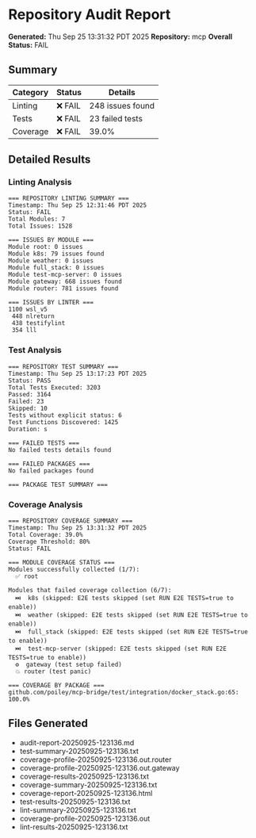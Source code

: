 # Repository Audit Report

**Generated:** Thu Sep 25 13:31:32 PDT 2025
**Repository:** mcp
**Overall Status:** FAIL

## Summary

| Category | Status | Details |
|----------|--------|---------|
| Linting | ❌ FAIL | 248 issues found |
| Tests | ❌ FAIL | 23 failed tests |
| Coverage | ❌ FAIL | 39.0% |

## Detailed Results

### Linting Analysis
```
=== REPOSITORY LINTING SUMMARY ===
Timestamp: Thu Sep 25 12:31:46 PDT 2025
Status: FAIL
Total Modules: 7
Total Issues: 1528

=== ISSUES BY MODULE ===
Module root: 0 issues
Module k8s: 79 issues found
Module weather: 0 issues
Module full_stack: 0 issues
Module test-mcp-server: 0 issues
Module gateway: 668 issues found
Module router: 781 issues found

=== ISSUES BY LINTER ===
1100 wsl_v5
 448 nlreturn
 438 testifylint
 354 lll
```

### Test Analysis
```
=== REPOSITORY TEST SUMMARY ===
Timestamp: Thu Sep 25 13:17:23 PDT 2025
Status: PASS
Total Tests Executed: 3203
Passed: 3164
Failed: 23
Skipped: 10
Tests without explicit status: 6
Test Functions Discovered: 1425
Duration: s

=== FAILED TESTS ===
No failed tests details found

=== FAILED PACKAGES ===
No failed packages found

=== PACKAGE TEST SUMMARY ===
```

### Coverage Analysis
```
=== REPOSITORY COVERAGE SUMMARY ===
Timestamp: Thu Sep 25 13:31:32 PDT 2025
Total Coverage: 39.0%
Coverage Threshold: 80%
Status: FAIL

=== MODULE COVERAGE STATUS ===
Modules successfully collected (1/7):
  ✅ root

Modules that failed coverage collection (6/7):
  ⏭️  k8s (skipped: E2E tests skipped (set RUN E2E TESTS=true to enable))
  ⏭️  weather (skipped: E2E tests skipped (set RUN E2E TESTS=true to enable))
  ⏭️  full_stack (skipped: E2E tests skipped (set RUN E2E TESTS=true to enable))
  ⏭️  test-mcp-server (skipped: E2E tests skipped (set RUN E2E TESTS=true to enable))
  ⚙️  gateway (test setup failed)
  💥 router (test panic)

=== COVERAGE BY PACKAGE ===
github.com/poiley/mcp-bridge/test/integration/docker_stack.go:65:   100.0%
```

## Files Generated

- audit-report-20250925-123136.md
- test-summary-20250925-123136.txt
- coverage-profile-20250925-123136.out.router
- coverage-profile-20250925-123136.out.gateway
- coverage-results-20250925-123136.txt
- coverage-summary-20250925-123136.txt
- coverage-report-20250925-123136.html
- test-results-20250925-123136.txt
- lint-summary-20250925-123136.txt
- coverage-profile-20250925-123136.out
- lint-results-20250925-123136.txt
